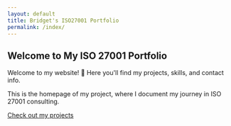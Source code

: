 ```yaml
---
layout: default
title: Bridget's ISO27001 Portfolio
permalink: /index/
---
```


## Welcome to My ISO 27001 Portfolio  

Welcome to my website! 🚀 Here you'll find my projects, skills, and contact info.

This is the homepage of my project, where I document my journey in ISO 27001 consulting.

[Check out my projects](/project_portfolio/project1.md)
